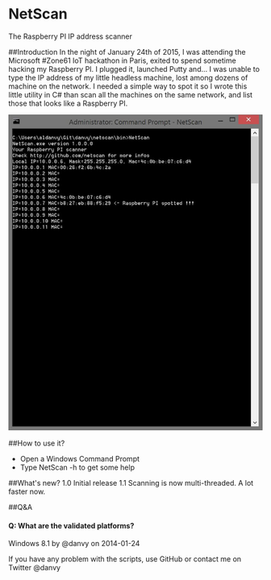 # NetScan
The Raspberry PI IP address scanner

##Introduction
In the night of January 24th of 2015, I was attending the Microsoft #Zone61 IoT hackathon in Paris, exited to spend sometime hacking my Raspberry PI. I plugged it, launched Putty and... I was unable to type the IP address of my little headless machine, lost among dozens of machine on the network. I needed a simple way to spot it so I wrote this little utility in C# than scan all the machines on the same network, and list those that looks like a Raspberry PI.

![Screen shot](https://github.com/danvy/netscan/blob/master/img/screenshot.JPG)

##How to use it?
- Open a Windows Command Prompt
- Type NetScan -h to get some help

##What's new?
1.0 Initial release
1.1 Scanning is now multi-threaded. A lot faster now.

##Q&A
#### Q: What are the validated platforms?
Windows 8.1 by @danvy on 2014-01-24

If you have any problem with the scripts, use GitHub or contact me on Twitter @danvy
